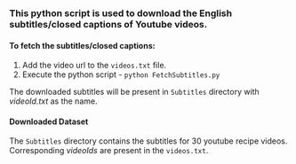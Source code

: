 ### This python script is used to download the English **subtitles/closed captions** of Youtube videos. 

#### To fetch the subtitles/closed captions:
1. Add the video url to the `videos.txt` file.
2. Execute the python script - `python FetchSubtitles.py`

The downloaded subtitles will be present in `Subtitles` directory with _videoId.txt_ as the name.

#### Downloaded Dataset
The `Subtitles` directory contains the subtitles for 30 youtube recipe videos. Corresponding _videoIds_ are present 
in the `videos.txt`.
